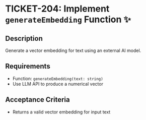 # TICKET-204: Implement `generateEmbedding` Function ✨

## Description
Generate a vector embedding for text using an external AI model.

## Requirements
- Function: `generateEmbedding(text: string)`
- Use LLM API to produce a numerical vector

## Acceptance Criteria
- Returns a valid vector embedding for input text 